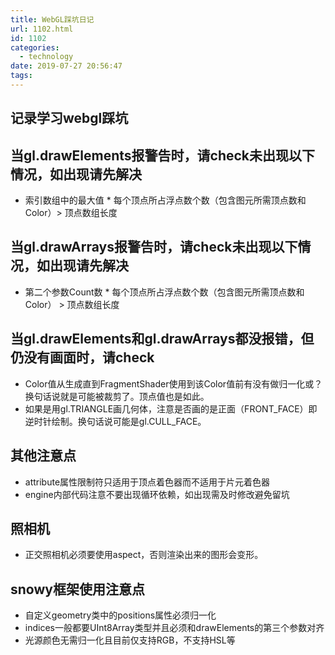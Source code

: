 ```yaml
---
title: WebGL踩坑日记
url: 1102.html
id: 1102
categories:
  - technology
date: 2019-07-27 20:56:47
tags:
---
```


## 记录学习webgl踩坑

## 当gl.drawElements报警告时，请check未出现以下情况，如出现请先解决

- 索引数组中的最大值 \* 每个顶点所占浮点数个数（包含图元所需顶点数和Color）> 顶点数组长度

## 当gl.drawArrays报警告时，请check未出现以下情况，如出现请先解决

- 第二个参数Count数 * 每个顶点所占浮点数个数（包含图元所需顶点数和Color） > 顶点数组长度

## 当gl.drawElements和gl.drawArrays都没报错，但仍没有画面时，请check

- Color值从生成直到FragmentShader使用到该Color值前有没有做归一化或？换句话说就是可能被裁剪了。顶点值也是如此。
- 如果是用gl.TRIANGLE画几何体，注意是否画的是正面（FRONT\_FACE）即逆时针绘制。换句话说可能是gl.CULL\_FACE。

## 其他注意点

- attribute属性限制符只适用于顶点着色器而不适用于片元着色器
- engine内部代码注意不要出现循环依赖，如出现需及时修改避免留坑

## 照相机

- 正交照相机必须要使用aspect，否则渲染出来的图形会变形。

## snowy框架使用注意点

- 自定义geometry类中的positions属性必须归一化
- indices一般都要UInt8Array类型并且必须和drawElements的第三个参数对齐
- 光源颜色无需归一化且目前仅支持RGB，不支持HSL等
